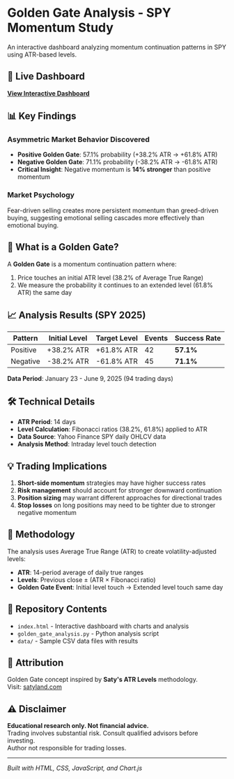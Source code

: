 # Golden Gate Analysis - SPY Momentum Study

An interactive dashboard analyzing momentum continuation patterns in SPY using ATR-based levels.

## 🔗 Live Dashboard
[**View Interactive Dashboard**](https://YOUR_USERNAME.github.io/YOUR_REPO_NAME/)

## 📊 Key Findings

### Asymmetric Market Behavior Discovered
- **Positive Golden Gate**: 57.1% probability (+38.2% ATR → +61.8% ATR)
- **Negative Golden Gate**: 71.1% probability (-38.2% ATR → -61.8% ATR)
- **Critical Insight**: Negative momentum is **14% stronger** than positive momentum

### Market Psychology
Fear-driven selling creates more persistent momentum than greed-driven buying, suggesting emotional selling cascades more effectively than emotional buying.

## 🎯 What is a Golden Gate?

A **Golden Gate** is a momentum continuation pattern where:
1. Price touches an initial ATR level (38.2% of Average True Range)
2. We measure the probability it continues to an extended level (61.8% ATR) the same day

## 📈 Analysis Results (SPY 2025)

| Pattern | Initial Level | Target Level | Events | Success Rate |
|---------|---------------|--------------|---------|--------------|
| Positive | +38.2% ATR | +61.8% ATR | 42 | **57.1%** |
| Negative | -38.2% ATR | -61.8% ATR | 45 | **71.1%** |

**Data Period**: January 23 - June 9, 2025 (94 trading days)

## 🛠️ Technical Details

- **ATR Period**: 14 days
- **Level Calculation**: Fibonacci ratios (38.2%, 61.8%) applied to ATR
- **Data Source**: Yahoo Finance SPY daily OHLCV data
- **Analysis Method**: Intraday level touch detection

## 💡 Trading Implications

1. **Short-side momentum** strategies may have higher success rates
2. **Risk management** should account for stronger downward continuation
3. **Position sizing** may warrant different approaches for directional trades
4. **Stop losses** on long positions may need to be tighter due to stronger negative momentum

## 🔬 Methodology

The analysis uses Average True Range (ATR) to create volatility-adjusted levels:
- **ATR**: 14-period average of daily true ranges
- **Levels**: Previous close ± (ATR × Fibonacci ratio)
- **Golden Gate Event**: Initial level touch → Extended level touch same day

## 📁 Repository Contents

- `index.html` - Interactive dashboard with charts and analysis
- `golden_gate_analysis.py` - Python analysis script
- `data/` - Sample CSV data files with results

## 🙏 Attribution

Golden Gate concept inspired by **Saty's ATR Levels** methodology.  
Visit: [satyland.com](https://satyland.com/)

## ⚠️ Disclaimer

**Educational research only. Not financial advice.**  
Trading involves substantial risk. Consult qualified advisors before investing.  
Author not responsible for trading losses.

---

*Built with HTML, CSS, JavaScript, and Chart.js*